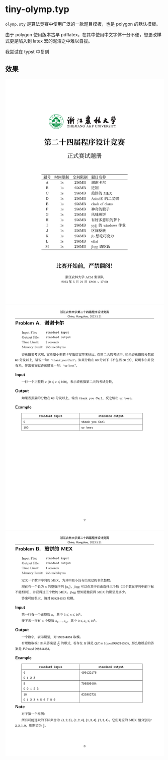 # tiny-olymp.typ

`olymp.sty` 是算法竞赛中使用广泛的一款题目模板，也是 polygon 的默认模板。

由于 polygon 使用版本古早 pdflatex，在其中使用中文字体十分不便，想更改样式更是陷入到 latex 宏的泥沼之中难以自拔。

我尝试在 typst 中复刻

## 效果

![example-0](./img/example-0.png)
![example-1](./img/example-1.png)
![example-2](./img/example-2.png)
